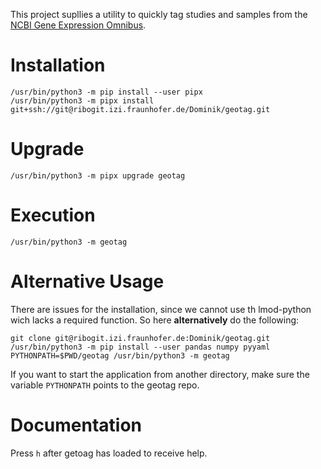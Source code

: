 This project supllies a utility to quickly tag studies and samples from
the [NCBI Gene Expression Omnibus](https://www.ncbi.nlm.nih.gov/geo/).

# Installation
```
/usr/bin/python3 -m pip install --user pipx
/usr/bin/python3 -m pipx install git+ssh://git@ribogit.izi.fraunhofer.de/Dominik/geotag.git
```

# Upgrade
```
/usr/bin/python3 -m pipx upgrade geotag
```

# Execution
```
/usr/bin/python3 -m geotag
```

# Alternative Usage
There are issues for the installation, since we cannot use th lmod-python wich lacks a required function. So here **alternatively** do the following:
```
git clone git@ribogit.izi.fraunhofer.de:Dominik/geotag.git
/usr/bin/python3 -m pip install --user pandas numpy pyyaml
PYTHONPATH=$PWD/geotag /usr/bin/python3 -m geotag
```
If you want to start the application from another directory, make
sure the variable `PYTHONPATH` points to the geotag repo.

# Documentation
Press `h` after getoag has loaded to receive help.

